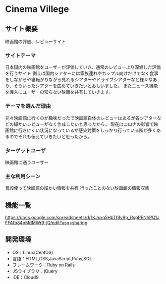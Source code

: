 # Cinema Villege

## サイト概要
映画館の評価、レビューサイト

### サイトテーマ
日本国内の映画館をユーザーが評価していき、通常のレビューより深堀した評価を行うサイト
例えば国内シアターには家族連れやカップル向けだけでなく食事をしながらや寝転がりながら見れるシアターやドライブシアターなど様々なあり、そういったシアターを広めていきたいとおもいました。
またニュース機能を導入にユーザーの知らない映画を共有していきます。

### テーマを選んだ理由
元々映画館に行くのが趣味だったで映画館自体のレビューはあるが各シアターなどの細かいレビューがなく作成したいと思ったから。
現在はコロナの影響で映画館に行きにくい状況になっているが感染対策をしっかり行っている所が多くあるのでそれも伝えていきたいと思ったから。

### ターゲットユーザ
映画館に通うユーザー

### 主な利用シーン
普段使って映画館の細かい情報を共有
行ったことのない映画館の情報収集

## 機能一覧
https://docs.google.com/spreadsheets/d/1KJxxq5HbTfBv9p_RsgPENhPQ1JFFAfb84nMdMWr9-jQ/edit?usp=sharing

## 開発環境
- OS：Linux(CentOS)
- 言語：HTML,CSS,JavaScript,Ruby,SQL
- フレームワーク：Ruby on Rails
- JSライブラリ：jQuery
- IDE：Cloud9
